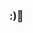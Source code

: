 ### :)🌴

<!--
**ruanjiancheng/ruanjiancheng** is a ✨ _special_ ✨ repository because its `README.md` (this file) appears on your GitHub profile.

Here are some ideas to get you started:

- 🔭 I’m currently working on ...
- 🌱 I’m currently learning ...
- 👯 I’m looking to collaborate on ...
- 🤔 I’m looking for help with ...
- 💬 Ask me about ...
- 📫 How to reach me: ...
- 😄 Pronouns: ...
- ⚡ Fun fact: ...
-->

<!-- [![Anurag's GitHub stats](https://github-readme-stats.vercel.app/api?username=ruanjiancheng)](https://github.com/anuraghazra/github-readme-stats)



[![Top Langs](https://github-readme-stats.vercel.app/api/top-langs/?username=ruanjiancheng&layout=compact&hide=vue,HTML,CSS)](https://github.com/anuraghazra/github-readme-stats) -->

